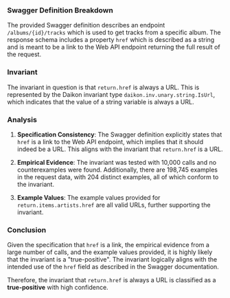 ### Swagger Definition Breakdown
The provided Swagger definition describes an endpoint `/albums/{id}/tracks` which is used to get tracks from a specific album. The response schema includes a property `href` which is described as a string and is meant to be a link to the Web API endpoint returning the full result of the request.

### Invariant
The invariant in question is that `return.href` is always a URL. This is represented by the Daikon invariant type `daikon.inv.unary.string.IsUrl`, which indicates that the value of a string variable is always a URL.

### Analysis
1. **Specification Consistency**: The Swagger definition explicitly states that `href` is a link to the Web API endpoint, which implies that it should indeed be a URL. This aligns with the invariant that `return.href` is a URL.

2. **Empirical Evidence**: The invariant was tested with 10,000 calls and no counterexamples were found. Additionally, there are 198,745 examples in the request data, with 204 distinct examples, all of which conform to the invariant.

3. **Example Values**: The example values provided for `return.items.artists.href` are all valid URLs, further supporting the invariant.

### Conclusion
Given the specification that `href` is a link, the empirical evidence from a large number of calls, and the example values provided, it is highly likely that the invariant is a "true-positive". The invariant logically aligns with the intended use of the `href` field as described in the Swagger documentation.

Therefore, the invariant that `return.href` is always a URL is classified as a **true-positive** with high confidence.
